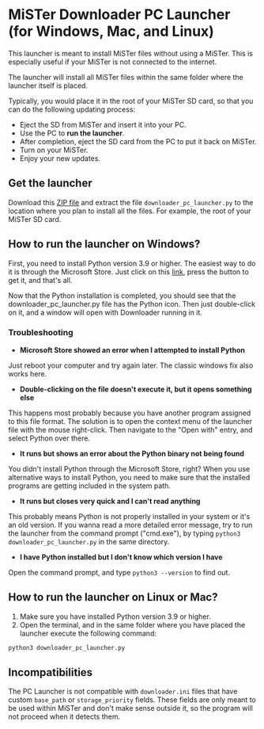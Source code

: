 # MiSTer Downloader PC Launcher (for Windows, Mac, and Linux)

This launcher is meant to install MiSTer files without using a MiSTer. This is especially useful if your MiSTer is not connected to the internet.

The launcher will install all MiSTer files within the same folder where the launcher itself is placed.

Typically, you would place it in the root of your MiSTer SD card, so that you can do the following updating process:
- Eject the SD from MiSTer and insert it into your PC.
- Use the PC to **run the launcher**.
- After completion, eject the SD card from the PC to put it back on MiSTer.
- Turn on your MiSTer.
- Enjoy your new updates.

## Get the launcher

Download this [ZIP file](https://github.com/MiSTer-devel/Downloader_MiSTer/releases/download/latest/MiSTer_Downloader_PC_Launcher.zip) and extract the file `downloader_pc_launcher.py` to the location where you plan to install all the files. For example, the root of your MiSTer SD card.

## How to run the launcher on Windows?

First, you need to install Python version 3.9 or higher. The easiest way to do it is through the Microsoft Store. Just click on this [link](https://www.microsoft.com/store/productId/9PJPW5LDXLZ5), press the button to get it, and that's all.

Now that the Python installation is completed, you should see that the downloader_pc_launcher.py file has the Python icon. Then just double-click on it, and a window will open with Downloader running in it.

### Troubleshooting

* **Microsoft Store showed an error when I attempted to install Python**

Just reboot your computer and try again later. The classic windows fix also works here.

* **Double-clicking on the file doesn't execute it, but it opens something else**

This happens most probably because you have another program assigned to this file format. The solution is to open the context menu of the launcher file with the mouse right-click. Then navigate to the "Open with" entry, and select Python over there.

* **It runs but shows an error about the Python binary not being found**

You didn't install Python through the Microsoft Store, right? When you use alternative ways to install Python, you need to make sure that the installed programs are getting included in the system path.

* **It runs but closes very quick and I can't read anything**

This probably means Python is not properly installed in your system or it's an old version. If you wanna read a more detailed error message, try to run the launcher from the command prompt ("cmd.exe"), by typing `python3 downloader_pc_launcher.py` in the same directory.

* **I have Python installed but I don't know which version I have**

Open the command prompt, and type `python3 --version` to find out.

## How to run the launcher on Linux or Mac?

1. Make sure you have installed Python version 3.9 or higher.
2. Open the terminal, and in the same folder where you have placed the launcher execute the following command: 
```sh
python3 downloader_pc_launcher.py
```

## Incompatibilities

The PC Launcher is not compatible with `downloader.ini` files that have custom `base_path` or `storage_priority` fields. These fields are only meant to be used within MiSTer and don't make sense outside it, so the program will not proceed when it detects them.
